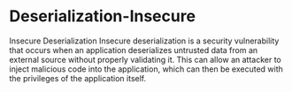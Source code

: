 # Deserialization-Insecure
 Insecure Deserialization Insecure deserialization is a security vulnerability that occurs when an application deserializes untrusted data from an external source without properly validating it. This can allow an attacker to inject malicious code into the application, which can then be executed with the privileges of the application itself.
